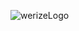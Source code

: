 ![werizeLogo](https://github.com/yashdavda789/CovidVaccinationBookingSystem/assets/126313001/eb5aa1b4-70ae-4ea9-b6cb-9245d4959855)
